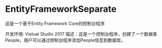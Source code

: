 # EntityFrameworkSeparate
这是一个基于Entity Framework Core的控制台程序

开发环境: Vistual Studio 2017
描述：这是一个控制台程序，创建了一个数据表People，用户可以通过控制台程序添加People信息到数据库。
